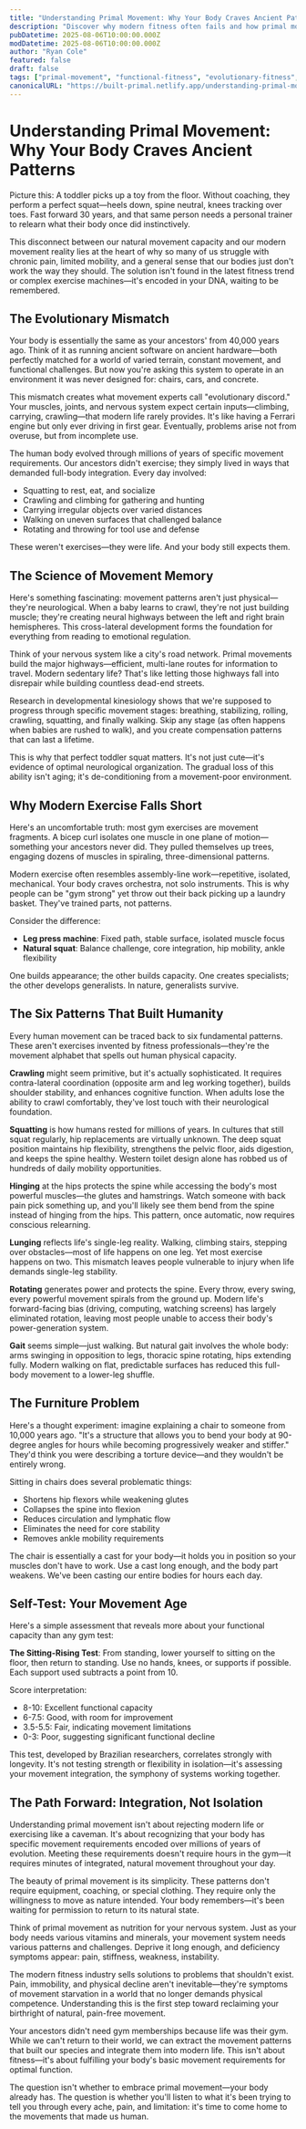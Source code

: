 ```yaml
---
title: "Understanding Primal Movement: Why Your Body Craves Ancient Patterns"
description: "Discover why modern fitness often fails and how primal movement patterns hold the key to pain-free strength. Learn the evolutionary science behind crawling, squatting, and natural human movement."
pubDatetime: 2025-08-06T10:00:00.000Z
modDatetime: 2025-08-06T10:00:00.000Z
author: "Ryan Cole"
featured: false
draft: false
tags: ["primal-movement", "functional-fitness", "evolutionary-fitness", "natural-movement", "biomechanics"]
canonicalURL: "https://built-primal.netlify.app/understanding-primal-movement/"
---
```


# Understanding Primal Movement: Why Your Body Craves Ancient Patterns

Picture this: A toddler picks up a toy from the floor. Without coaching, they perform a perfect squat—heels down, spine neutral, knees tracking over toes. Fast forward 30 years, and that same person needs a personal trainer to relearn what their body once did instinctively.

This disconnect between our natural movement capacity and our modern movement reality lies at the heart of why so many of us struggle with chronic pain, limited mobility, and a general sense that our bodies just don't work the way they should. The solution isn't found in the latest fitness trend or complex exercise machines—it's encoded in your DNA, waiting to be remembered.

## The Evolutionary Mismatch

Your body is essentially the same as your ancestors' from 40,000 years ago. Think of it as running ancient software on ancient hardware—both perfectly matched for a world of varied terrain, constant movement, and functional challenges. But now you're asking this system to operate in an environment it was never designed for: chairs, cars, and concrete.

This mismatch creates what movement experts call "evolutionary discord." Your muscles, joints, and nervous system expect certain inputs—climbing, carrying, crawling—that modern life rarely provides. It's like having a Ferrari engine but only ever driving in first gear. Eventually, problems arise not from overuse, but from incomplete use.

The human body evolved through millions of years of specific movement requirements. Our ancestors didn't exercise; they simply lived in ways that demanded full-body integration. Every day involved:

- Squatting to rest, eat, and socialize
- Crawling and climbing for gathering and hunting
- Carrying irregular objects over varied distances
- Walking on uneven surfaces that challenged balance
- Rotating and throwing for tool use and defense

These weren't exercises—they were life. And your body still expects them.

## The Science of Movement Memory

Here's something fascinating: movement patterns aren't just physical—they're neurological. When a baby learns to crawl, they're not just building muscle; they're creating neural highways between the left and right brain hemispheres. This cross-lateral development forms the foundation for everything from reading to emotional regulation.

Think of your nervous system like a city's road network. Primal movements build the major highways—efficient, multi-lane routes for information to travel. Modern sedentary life? That's like letting those highways fall into disrepair while building countless dead-end streets.

Research in developmental kinesiology shows that we're supposed to progress through specific movement stages: breathing, stabilizing, rolling, crawling, squatting, and finally walking. Skip any stage (as often happens when babies are rushed to walk), and you create compensation patterns that can last a lifetime.

This is why that perfect toddler squat matters. It's not just cute—it's evidence of optimal neurological organization. The gradual loss of this ability isn't aging; it's de-conditioning from a movement-poor environment.

## Why Modern Exercise Falls Short

Here's an uncomfortable truth: most gym exercises are movement fragments. A bicep curl isolates one muscle in one plane of motion—something your ancestors never did. They pulled themselves up trees, engaging dozens of muscles in spiraling, three-dimensional patterns.

Modern exercise often resembles assembly-line work—repetitive, isolated, mechanical. Your body craves orchestra, not solo instruments. This is why people can be "gym strong" yet throw out their back picking up a laundry basket. They've trained parts, not patterns.

Consider the difference:
- **Leg press machine**: Fixed path, stable surface, isolated muscle focus
- **Natural squat**: Balance challenge, core integration, hip mobility, ankle flexibility

One builds appearance; the other builds capacity. One creates specialists; the other develops generalists. In nature, generalists survive.

## The Six Patterns That Built Humanity

Every human movement can be traced back to six fundamental patterns. These aren't exercises invented by fitness professionals—they're the movement alphabet that spells out human physical capacity.

**Crawling** might seem primitive, but it's actually sophisticated. It requires contra-lateral coordination (opposite arm and leg working together), builds shoulder stability, and enhances cognitive function. When adults lose the ability to crawl comfortably, they've lost touch with their neurological foundation.

**Squatting** is how humans rested for millions of years. In cultures that still squat regularly, hip replacements are virtually unknown. The deep squat position maintains hip flexibility, strengthens the pelvic floor, aids digestion, and keeps the spine healthy. Western toilet design alone has robbed us of hundreds of daily mobility opportunities.

**Hinging** at the hips protects the spine while accessing the body's most powerful muscles—the glutes and hamstrings. Watch someone with back pain pick something up, and you'll likely see them bend from the spine instead of hinging from the hips. This pattern, once automatic, now requires conscious relearning.

**Lunging** reflects life's single-leg reality. Walking, climbing stairs, stepping over obstacles—most of life happens on one leg. Yet most exercise happens on two. This mismatch leaves people vulnerable to injury when life demands single-leg stability.

**Rotating** generates power and protects the spine. Every throw, every swing, every powerful movement spirals from the ground up. Modern life's forward-facing bias (driving, computing, watching screens) has largely eliminated rotation, leaving most people unable to access their body's power-generation system.

**Gait** seems simple—just walking. But natural gait involves the whole body: arms swinging in opposition to legs, thoracic spine rotating, hips extending fully. Modern walking on flat, predictable surfaces has reduced this full-body movement to a lower-leg shuffle.

## The Furniture Problem

Here's a thought experiment: imagine explaining a chair to someone from 10,000 years ago. "It's a structure that allows you to bend your body at 90-degree angles for hours while becoming progressively weaker and stiffer." They'd think you were describing a torture device—and they wouldn't be entirely wrong.

Sitting in chairs does several problematic things:
- Shortens hip flexors while weakening glutes
- Collapses the spine into flexion
- Reduces circulation and lymphatic flow
- Eliminates the need for core stability
- Removes ankle mobility requirements

The chair is essentially a cast for your body—it holds you in position so your muscles don't have to work. Use a cast long enough, and the body part weakens. We've been casting our entire bodies for hours each day.

## Self-Test: Your Movement Age

Here's a simple assessment that reveals more about your functional capacity than any gym test:

**The Sitting-Rising Test**: From standing, lower yourself to sitting on the floor, then return to standing. Use no hands, knees, or supports if possible. Each support used subtracts a point from 10.

Score interpretation:
- 8-10: Excellent functional capacity
- 6-7.5: Good, with room for improvement
- 3.5-5.5: Fair, indicating movement limitations
- 0-3: Poor, suggesting significant functional decline

This test, developed by Brazilian researchers, correlates strongly with longevity. It's not testing strength or flexibility in isolation—it's assessing your movement integration, the symphony of systems working together.

## The Path Forward: Integration, Not Isolation

Understanding primal movement isn't about rejecting modern life or exercising like a caveman. It's about recognizing that your body has specific movement requirements encoded over millions of years of evolution. Meeting these requirements doesn't require hours in the gym—it requires minutes of integrated, natural movement throughout your day.

The beauty of primal movement is its simplicity. These patterns don't require equipment, coaching, or special clothing. They require only the willingness to move as nature intended. Your body remembers—it's been waiting for permission to return to its natural state.

Think of primal movement as nutrition for your nervous system. Just as your body needs various vitamins and minerals, your movement system needs various patterns and challenges. Deprive it long enough, and deficiency symptoms appear: pain, stiffness, weakness, instability.

The modern fitness industry sells solutions to problems that shouldn't exist. Pain, immobility, and physical decline aren't inevitable—they're symptoms of movement starvation in a world that no longer demands physical competence. Understanding this is the first step toward reclaiming your birthright of natural, pain-free movement.

Your ancestors didn't need gym memberships because life was their gym. While we can't return to their world, we can extract the movement patterns that built our species and integrate them into modern life. This isn't about fitness—it's about fulfilling your body's basic movement requirements for optimal function.

The question isn't whether to embrace primal movement—your body already has. The question is whether you'll listen to what it's been trying to tell you through every ache, pain, and limitation: it's time to come home to the movements that made us human.